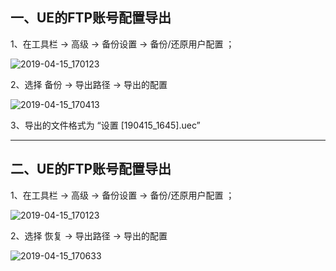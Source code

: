 ## 一、UE的FTP账号配置导出

1、在工具栏 -> 高级 -> 备份设置 -> 备份/还原用户配置 ；

![2019-04-15_170123](D:\Typora文档\文档\学习文档\UE的FTP账号导入导出\2019-04-15_170123.png)

2、选择 备份 -> 导出路径 -> 导出的配置

![2019-04-15_170413](D:\Typora文档\文档\学习文档\UE的FTP账号导入导出\2019-04-15_170413.png)

3、导出的文件格式为 “设置 [190415_1645].uec”

----

## 二、UE的FTP账号配置导出

1、在工具栏 -> 高级 -> 备份设置 -> 备份/还原用户配置 ；

![2019-04-15_170123](D:\Typora文档\文档\学习文档\UE的FTP账号导入导出\2019-04-15_170123.png)

2、选择 恢复 -> 导出路径 -> 导出的配置

![2019-04-15_170633](D:\Typora文档\文档\学习文档\UE的FTP账号导入导出\2019-04-15_170633.png)